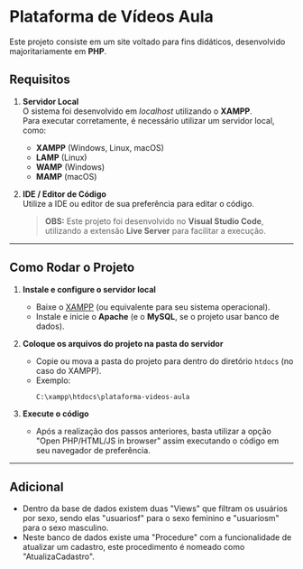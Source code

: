 # Plataforma de Vídeos Aula

Este projeto consiste em um site voltado para fins didáticos, desenvolvido majoritariamente em **PHP**.

## Requisitos

1. **Servidor Local**  
   O sistema foi desenvolvido em *localhost* utilizando o **XAMPP**.  
   Para executar corretamente, é necessário utilizar um servidor local, como:
   - **XAMPP** (Windows, Linux, macOS)
   - **LAMP** (Linux)
   - **WAMP** (Windows)
   - **MAMP** (macOS)

2. **IDE / Editor de Código**  
   Utilize a IDE ou editor de sua preferência para editar o código.  
   > **OBS:** Este projeto foi desenvolvido no **Visual Studio Code**, utilizando a extensão **Live Server** para facilitar a execução.

---

## Como Rodar o Projeto

1. **Instale e configure o servidor local**  
   - Baixe o [XAMPP](https://www.apachefriends.org/pt_br/index.html) (ou equivalente para seu sistema operacional).  
   - Instale e inicie o **Apache** (e o **MySQL**, se o projeto usar banco de dados).

2. **Coloque os arquivos do projeto na pasta do servidor**  
   - Copie ou mova a pasta do projeto para dentro do diretório `htdocs` (no caso do XAMPP).  
   - Exemplo:  
     ```
     C:\xampp\htdocs\plataforma-videos-aula
     ```
3. **Execute o código**
   - Após a realização dos passos anteriores, basta utilizar a opção "Open PHP/HTML/JS in browser" assim executando o código em seu navegador de preferência.

---

## Adicional

   - Dentro da base de dados existem duas "Views" que filtram os usuários por sexo, sendo elas "usuariosf" para o sexo feminino e "usuariosm" para o sexo masculino.
   - Neste banco de dados existe uma "Procedure" com a funcionalidade de atualizar um cadastro, este procedimento é nomeado como "AtualizaCadastro". 


 

